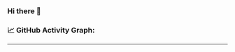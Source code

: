 ### Hi there 👋

<!--   GitHub stats graph -->
### 📈 GitHub Activity Graph:
<!-- ![Asmit's GitHub activity graph](https://activity-graph.herokuapp.com/graph?username=IsraelAbebe&hide_border=true&theme=redical) -->

<hr>
<!-- 
![BEPb's github stats](https://github-readme-stats.vercel.app/api?username=IsraelAbebe&show_icons=true&theme=radical&include_all_commits=true) | ![Quiec's github stats](https://github-readme-stats.vercel.app/api/top-langs/?username=IsraelAbebe&theme=radical&layout=compact)

 -->
<!--
**IsraelAbebe/IsraelAbebe** is a ✨ _special_ ✨ repository because its `README.md` (this file) appears on your GitHub profile.

Here are some ideas to get you started:

- 🔭 I’m currently working on ...
- 🌱 I’m currently learning ...
- 👯 I’m looking to collaborate on ...
- 🤔 I’m looking for help with ...
- 💬 Ask me about ...
- 📫 How to reach me: ...
- 😄 Pronouns: ...
- ⚡ Fun fact: ...
-->
